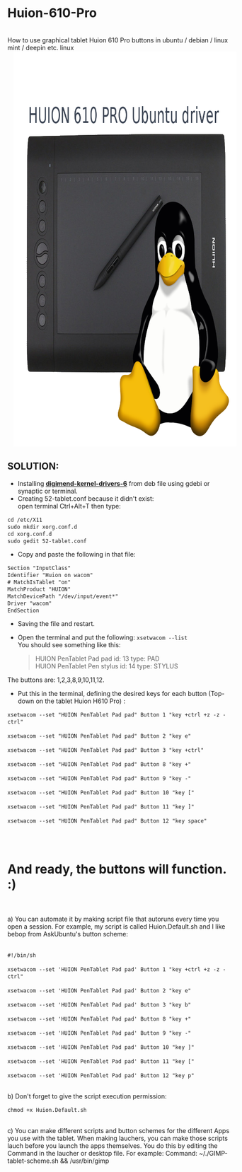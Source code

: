 # Huion-610-Pro<br>
<br>
How to use graphical tablet Huion 610 Pro buttons in ubuntu / debian / linux mint / deepin etc. linux<br>
<div class="separator" style="clear: both; text-align: center;">
<a href="https://github.com/LobodaLinux/Huion-610-Pro/blob/master/h610_pro.png" imageanchor="1" style="margin-left: 1em; margin-right: 1em;"><img border="0" height="894" src="https://github.com/LobodaLinux/Huion-610-Pro/blob/master/h610_pro.png" width="894" /></a></div>
          <h2>SOLUTION:</h2>
<ul>
<li>Installing <strong><a href="https://github.com/LobodaLinux/Huion-610-Pro/blob/master/digimend-dkms_6_all.deb" target="blank">digimend-kernel-drivers-6</a></strong> from deb file using gdebi or synaptic or terminal.</li>
<li>Creating 52-tablet.conf because it didn't exist:</li>
open terminal Ctrl+Alt+T then type:
</ul>
<pre><code>cd /etc/X11
sudo mkdir xorg.conf.d 
cd xorg.conf.d 
sudo gedit 52-tablet.conf 
</code></pre>
<ul>
<li>Copy and paste the following in that file:</li>
</ul>
<pre><code>Section "InputClass"
Identifier "Huion on wacom"
# MatchIsTablet "on"
MatchProduct "HUION"
MatchDevicePath "/dev/input/event*"
Driver "wacom"
EndSection
</code></pre>
<ul>
<li>
<p>Saving the file and restart.</p>
</li>
<li>
<p>Open the terminal and put the following: <code>xsetwacom --list</code><br>
You should see something like this:</p>
<blockquote>
<p>HUION PenTablet Pad pad           id: 13  type: PAD<br>
HUION PenTablet Pen stylus          id: 14  type: STYLUS</p>
</blockquote>
</li>
</ul>
<p>The buttons are: 1,2,3,8,9,10,11,12.</p>
<ul>
<li>Put this in the terminal, defining the desired keys for each button (Top-down on the tablet Huion H610 Pro) :</li>
</ul>
<pre><code>xsetwacom --set "HUION PenTablet Pad pad" Button 1 "key +ctrl +z -z -ctrl" <br>
xsetwacom --set "HUION PenTablet Pad pad" Button 2 "key e" <br>
xsetwacom --set "HUION PenTablet Pad pad" Button 3 "key +ctrl" <br>
xsetwacom --set "HUION PenTablet Pad pad" Button 8 "key +" <br>
xsetwacom --set "HUION PenTablet Pad pad" Button 9 "key -" <br>
xsetwacom --set "HUION PenTablet Pad pad" Button 10 "key [" <br>
xsetwacom --set "HUION PenTablet Pad pad" Button 11 "key ]" <br>
xsetwacom --set "HUION PenTablet Pad pad" Button 12 "key space" <br>

</code></pre>
<h1>And ready, the buttons will function. :)</h1>
<br><br>
a) You can automate it by making script file that autoruns every time you open a session. For example, my script is called Huion.Default.sh and I like bebop from AskUbuntu's button scheme:<br>
<br>
<pre><code>#!/bin/sh<br>
xsetwacom --set 'HUION PenTablet Pad pad' Button 1 "key +ctrl +z -z -ctrl"<br>
xsetwacom --set 'HUION PenTablet Pad pad' Button 2 "key e"<br>
xsetwacom --set 'HUION PenTablet Pad pad' Button 3 "key b"<br>
xsetwacom --set 'HUION PenTablet Pad pad' Button 8 "key +"<br>
xsetwacom --set 'HUION PenTablet Pad pad' Button 9 "key -"<br>
xsetwacom --set 'HUION PenTablet Pad pad' Button 10 "key ]"<br>
xsetwacom --set 'HUION PenTablet Pad pad' Button 11 "key ["<br>
xsetwacom --set 'HUION PenTablet Pad pad' Button 12 "key p"<br></code></pre>
<br>
b) Don't forget to give the script execution permission:<br>
<pre><code>chmod +x Huion.Default.sh<br></code></pre>
<br>
c) You can make different scripts and button schemes for the different Apps you use with the tablet. When making lauchers, you can make those scripts lauch before you launch the apps themselves. You do this by editing the Command in the laucher or desktop file. For example: Command: ~/./GIMP-tablet-scheme.sh && /usr/bin/gimp <br>	
